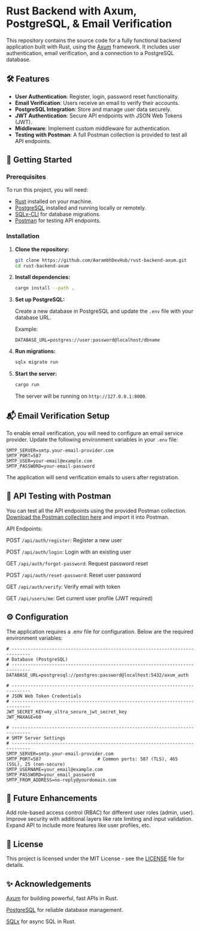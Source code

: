 # Rust Backend with Axum, PostgreSQL, & Email Verification

This repository contains the source code for a fully functional backend application built with Rust, using the [Axum](https://github.com/tokio-rs/axum) framework. It includes user authentication, email verification, and a connection to a PostgreSQL database.

## 🛠️ Features

- **User Authentication**: Register, login, password reset functionality.
- **Email Verification**: Users receive an email to verify their accounts.
- **PostgreSQL Integration**: Store and manage user data securely.
- **JWT Authentication**: Secure API endpoints with JSON Web Tokens (JWT).
- **Middleware**: Implement custom middleware for authentication.
- **Testing with Postman**: A full Postman collection is provided to test all API endpoints.

## 🚀 Getting Started

### Prerequisites

To run this project, you will need:

- [Rust](https://www.rust-lang.org/) installed on your machine.
- [PostgreSQL](https://www.postgresql.org/) installed and running locally or remotely.
- [SQLx-CLI](https://crates.io/crates/sqlx-cli) for database migrations.
- [Postman](https://www.postman.com/) for testing API endpoints.

### Installation

1. **Clone the repository:**

    ```bash
    git clone https://github.com/AarambhDevHub/rust-backend-axum.git
    cd rust-backend-axum
    ```

2. **Install dependencies:**

    ```bash
    cargo install --path .
    ```

3. **Set up PostgreSQL:**

   Create a new database in PostgreSQL and update the `.env` file with your database URL.

   Example:

    ```
    DATABASE_URL=postgres://user:password@localhost/dbname
    ```

4. **Run migrations:**

    ```bash
    sqlx migrate run
    ```

5. **Start the server:**

    ```bash
    cargo run
    ```

   The server will be running on `http://127.0.0.1:8000`.

## 📬 Email Verification Setup

To enable email verification, you will need to configure an email service provider. Update the following environment variables in your `.env` file:

```env
SMTP_SERVER=smtp.your-email-provider.com
SMTP_PORT=587
SMTP_USER=your-email@example.com
SMTP_PASSWORD=your-email-password
```

The application will send verification emails to users after registration.

## 🧪 API Testing with Postman

You can test all the API endpoints using the provided Postman collection. [Download the Postman collection here](https://github.com/AarambhDevHub/rust-backend-axum/blob/main/postman_collection.json) and import it into Postman.

API Endpoints:

POST `/api/auth/register`: Register a new user

POST `/api/auth/login`: Login with an existing user

GET `/api/auth/forgot-password`: Request password reset

POST `/api/auth/reset-password`: Reset user password

GET `/api/auth/verify`: Verify email with token

GET `/api/users/me`: Get current user profile (JWT required)

## ⚙️ Configuration

The application requires a .env file for configuration. Below are the required environment variables:

```
# -----------------------------------------------------------------------------
# Database (PostgreSQL)
# -----------------------------------------------------------------------------
DATABASE_URL=postgresql://postgres:password@localhost:5432/axum_auth

# -----------------------------------------------------------------------------
# JSON Web Token Credentials
# -----------------------------------------------------------------------------
JWT_SECRET_KEY=my_ultra_secure_jwt_secret_key
JWT_MAXAGE=60

# -----------------------------------------------------------------------------
# SMTP Server Settings
# -----------------------------------------------------------------------------
SMTP_SERVER=smtp.your-email-provider.com
SMTP_PORT=587                     # Common ports: 587 (TLS), 465 (SSL), 25 (non-secure)
SMTP_USERNAME=your_email@example.com
SMTP_PASSWORD=your_email_password
SMTP_FROM_ADDRESS=no-reply@yourdomain.com
```

## 🎯 Future Enhancements

Add role-based access control (RBAC) for different user roles (admin, user).
Improve security with additional layers like rate limiting and input validation.
Expand API to include more features like user profiles, etc.

## 📄 License
This project is licensed under the MIT License - see the [LICENSE](LICENSE) file for details.


## ✨ Acknowledgements

[Axum](https://github.com/tokio-rs/axum) for building powerful, fast APIs in Rust.

[PostgreSQL](https://www.postgresql.org/) for reliable database management.

[SQLx](https://github.com/launchbadge/sqlx) for async SQL in Rust.
